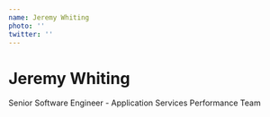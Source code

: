 ```yaml
---
name: Jeremy Whiting
photo: ''
twitter: ''
---
```

# Jeremy Whiting

Senior Software Engineer - Application Services Performance Team
